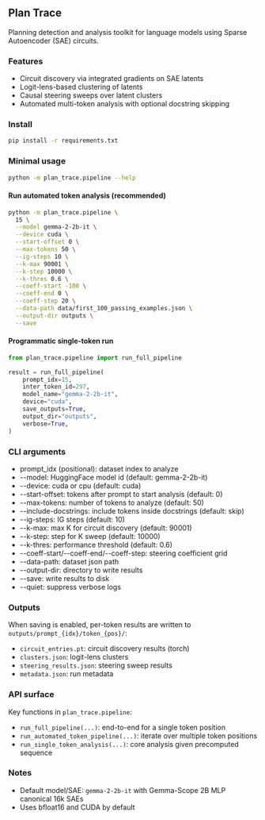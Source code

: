 ## Plan Trace

Planning detection and analysis toolkit for language models using Sparse Autoencoder (SAE) circuits.

### Features
- Circuit discovery via integrated gradients on SAE latents
- Logit-lens-based clustering of latents
- Causal steering sweeps over latent clusters
- Automated multi-token analysis with optional docstring skipping

### Install
```bash
pip install -r requirements.txt
```

### Minimal usage
```bash
python -m plan_trace.pipeline --help
```

#### Run automated token analysis (recommended)
```bash
python -m plan_trace.pipeline \
  15 \
  --model gemma-2-2b-it \
  --device cuda \
  --start-offset 0 \
  --max-tokens 50 \
  --ig-steps 10 \
  --k-max 90001 \
  --k-step 10000 \
  --k-thres 0.6 \
  --coeff-start -100 \
  --coeff-end 0 \
  --coeff-step 20 \
  --data-path data/first_100_passing_examples.json \
  --output-dir outputs \
  --save
```

#### Programmatic single-token run
```python
from plan_trace.pipeline import run_full_pipeline

result = run_full_pipeline(
    prompt_idx=15,
    inter_token_id=297,
    model_name="gemma-2-2b-it",
    device="cuda",
    save_outputs=True,
    output_dir="outputs",
    verbose=True,
)
```

### CLI arguments
- prompt_idx (positional): dataset index to analyze
- --model: HuggingFace model id (default: gemma-2-2b-it)
- --device: cuda or cpu (default: cuda)
- --start-offset: tokens after prompt to start analysis (default: 0)
- --max-tokens: number of tokens to analyze (default: 50)
- --include-docstrings: include tokens inside docstrings (default: skip)
- --ig-steps: IG steps (default: 10)
- --k-max: max K for circuit discovery (default: 90001)
- --k-step: step for K sweep (default: 10000)
- --k-thres: performance threshold (default: 0.6)
- --coeff-start/--coeff-end/--coeff-step: steering coefficient grid
- --data-path: dataset json path
- --output-dir: directory to write results
- --save: write results to disk
- --quiet: suppress verbose logs

### Outputs
When saving is enabled, per-token results are written to `outputs/prompt_{idx}/token_{pos}/`:
- `circuit_entries.pt`: circuit discovery results (torch)
- `clusters.json`: logit-lens clusters
- `steering_results.json`: steering sweep results
- `metadata.json`: run metadata

### API surface
Key functions in `plan_trace.pipeline`:
- `run_full_pipeline(...)`: end-to-end for a single token position
- `run_automated_token_pipeline(...)`: iterate over multiple token positions
- `run_single_token_analysis(...)`: core analysis given precomputed sequence

### Notes
- Default model/SAE: `gemma-2-2b-it` with Gemma-Scope 2B MLP canonical 16k SAEs
- Uses bfloat16 and CUDA by default



